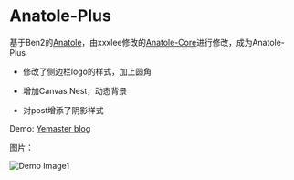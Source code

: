 # Anatole-Plus

基于Ben2的[Anatole](https://github.com/xxxlee/hexo-theme-Anatole-Core)，由xxxlee修改的[Anatole-Core](https://github.com/xxxlee/hexo-theme-Anatole-Core)进行修改，成为Anatole-Plus

 - 修改了侧边栏logo的样式，加上圆角

 - 增加Canvas Nest，动态背景

 - 对post增添了阴影样式

Demo: [Yemaster blog](https://yemaster.github.io)

图片：

![Demo Image1](https://github.com/yemaster/Anatole-Plus/blob/master/MV@%60LI%7BP_V$ID%7DXHM%5BX%5B3V5.png?raw=true)
